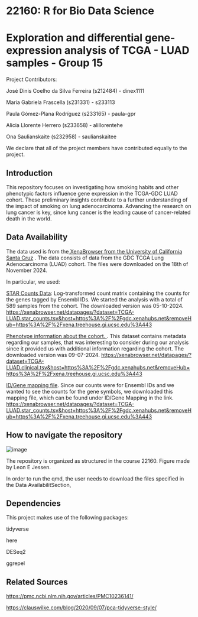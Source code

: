 # 22160: R for Bio Data Science
# Exploration and differential gene-expression analysis of TCGA - LUAD samples - Group 15

Project Contributors: 

José Dinis Coelho da Silva Ferreira (s212484) - dinex1111

Maria Gabriela Frascella (s231331) - s233113

Paula Gómez-Plana Rodríguez (s233165) - paula-gpr

Alicia Llorente Herrero (s233658) - alillorentehe

Ona Saulianskaite (s232958) - saulianskaitee

We declare that all of the project members have contributed equally to the project.

## Introduction 

This repository focuses on investigating how smoking habits and other phenotypic factors influence gene expression in the TCGA-GDC LUAD cohort. These preliminary insights contribute to a further understanding of the impact of smoking on lung adenocarcinoma. Advancing the research on lung cancer is key, since lung cancer is the leading cause of cancer-related death in the world. 


## Data Availability 
The data used is from the[ XenaBrowser from the University of California Santa Cruz]([url](https://xenabrowser.net/datapages/?cohort=GDC%20TCGA%20Lung%20Adenocarcinoma%20(LUAD)&removeHub=https%3A%2F%2Fxena.treehouse.gi.ucsc.edu%3A443)) . The data consists of data from the GDC TCGA Lung Adenocarcinoma (LUAD) cohort. 
The files were downloaded on the 18th of November 2024.

In particular, we used: 

[STAR Counts Data]([url](https://xenabrowser.net/datapages/?dataset=TCGA-LUAD.star_counts.tsv&host=https%3A%2F%2Fgdc.xenahubs.net&removeHub=https%3A%2F%2Fxena.treehouse.gi.ucsc.edu%3A443)): Log-transformed count matrix containing the counts for the genes tagged by Ensembl IDs. We started the analysis with a total of 589 samples from the cohort. The downloaded version was 05-10-2024. https://xenabrowser.net/datapages/?dataset=TCGA-LUAD.star_counts.tsv&host=https%3A%2F%2Fgdc.xenahubs.net&removeHub=https%3A%2F%2Fxena.treehouse.gi.ucsc.edu%3A443

[Phenotype information about the cohort. ]([url](https://xenabrowser.net/datapages/?dataset=TCGA-LUAD.clinical.tsv&host=https%3A%2F%2Fgdc.xenahubs.net&removeHub=https%3A%2F%2Fxena.treehouse.gi.ucsc.edu%3A443)). This dataset contains metadata regarding our samples, that was interesting to consider during our analysis since it provided us with additional information regarding the cohort. The downloaded version was 09-07-2024. https://xenabrowser.net/datapages/?dataset=TCGA-LUAD.clinical.tsv&host=https%3A%2F%2Fgdc.xenahubs.net&removeHub=https%3A%2F%2Fxena.treehouse.gi.ucsc.edu%3A443

[ID/Gene mapping file]([url](https://xenabrowser.net/datapages/?dataset=TCGA-LUAD.star_counts.tsv&host=https%3A%2F%2Fgdc.xenahubs.net&removeHub=https%3A%2F%2Fxena.treehouse.gi.ucsc.edu%3A443)). Since our counts were for Ensembl IDs and we wanted to see the counts for the gene symbols, we downloaded this mapping file, which can be found under ID/Gene Mapping in the link. https://xenabrowser.net/datapages/?dataset=TCGA-LUAD.star_counts.tsv&host=https%3A%2F%2Fgdc.xenahubs.net&removeHub=https%3A%2F%2Fxena.treehouse.gi.ucsc.edu%3A443


## How to navigate the repository 

![image](https://github.com/user-attachments/assets/4a1ab4a1-b213-49d9-9d62-1d74841e30b4)

The repository is organized as structured in the course 22160. Figure made by Leon E Jessen. 

In order to run the qmd, the user needs to download the files specified in the Data AvailabilitSection,

## Dependencies
This project makes use of the following packages:

tidyverse

here

DESeq2

ggrepel


## Related Sources

https://pmc.ncbi.nlm.nih.gov/articles/PMC10236141/

https://clauswilke.com/blog/2020/09/07/pca-tidyverse-style/




